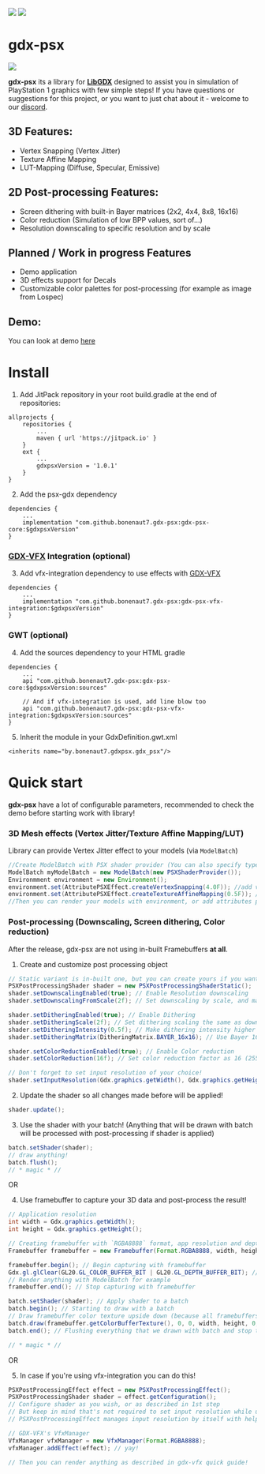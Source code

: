 
[![](https://jitpack.io/v/fxgaming/gdx-psx.svg)](https://jitpack.io/#fxgaming/gdx-psx) [![](https://img.shields.io/badge/Community-Discord-5865F2)](https://discord.gg/2FqQQxyFS8)
# gdx-psx
![](https://bonenaut7.wtf/psxlogo.gif) 

**gdx-psx** its a library for [**LibGDX**](https://github.com/libgdx/libgdx) designed to assist you in simulation of PlayStation 1
graphics with few simple steps!
If you have questions or suggestions for this project, or you want to just chat about it - welcome to our [discord](https://discord.gg/2FqQQxyFS8).

## 3D Features:
- Vertex Snapping (Vertex Jitter)
- Texture Affine Mapping
- LUT-Mapping (Diffuse, Specular, Emissive)

## 2D Post-processing Features:
- Screen dithering with built-in Bayer matrices (2x2, 4x4, 8x8, 16x16)
- Color reduction (Simulation of low BPP values, sort of...)
- Resolution downscaling to specific resolution and by scale

## Planned / Work in progress Features
- Demo application
- 3D effects support for Decals
- Сustomizable color palettes for post-processing (for example as image from Lospec)

## Demo:
You can look at demo [here](https://bonenaut7.wtf/gdxpsx.mp4)

# Install
1. Add JitPack repository in your root build.gradle at the end of repositories:
```
allprojects {
    repositories {
        ...
        maven { url 'https://jitpack.io' }
    }
    ext {
        ...
        gdxpsxVersion = '1.0.1'
    }
}
```
2. Add the psx-gdx dependency
```
dependencies {
    ...
    implementation "com.github.bonenaut7.gdx-psx:gdx-psx-core:$gdxpsxVersion"
}
```

### [GDX-VFX](https://github.com/crashinvaders/gdx-vfx) Integration (optional)
3. Add vfx-integration dependency to use effects with [GDX-VFX](https://github.com/crashinvaders/gdx-vfx)
```
dependencies {
    ...
    implementation "com.github.bonenaut7.gdx-psx:gdx-psx-vfx-integration:$gdxpsxVersion"
}
```

### GWT (optional)
4. Add the sources dependency to your HTML gradle
```
dependencies {
    ...
    api "com.github.bonenaut7.gdx-psx:gdx-psx-core:$gdxpsxVersion:sources"

    // And if vfx-integration is used, add line blow too
    api "com.github.bonenaut7.gdx-psx:gdx-psx-vfx-integration:$gdxpsxVersion:sources"
}
```

5. Inherit the module in your GdxDefinition.gwt.xml
```
<inherits name="by.bonenaut7.gdxpsx.gdx_psx"/>
```

# Quick start
**gdx-psx** have a lot of configurable parameters, recommended to check
the demo before starting work with library!

### 3D Mesh effects (Vertex Jitter/Texture Affine Mapping/LUT)
Library can provide Vertex Jitter effect to your models (via `ModelBatch`)
```java
//Create ModelBatch with PSX shader provider (You can also specify type of shader you need with PSXShaderType enum)
ModelBatch myModelBatch = new ModelBatch(new PSXShaderProvider());
Environmment environment = new Environment();
environment.set(AttributePSXEffect.createVertexSnapping(4.0F)); //add vertex snapping effect with 4.0 strength
environment.set(AttributePSXEffect.createTextureAffineMapping(0.5F)); //add affine texture mapping effect with 50% contribution
//Then you can render your models with environment, or add attributes primarily to your model materials!
```

### Post-processing (Downscaling, Screen dithering, Color reduction)
After the release, gdx-psx are not using in-built Framebuffers **at all**.

1. Create and customize post processing object
```java
// Static variant is in-built one, but you can create yours if you want!
PSXPostProcessingShader shader = new PSXPostProcessingShaderStatic();
shader.setDownscalingEnabled(true); // Enable Resolution downscaling
shader.setDownscalingFromScale(2f); // Set downscaling by scale, and make it twice smaller than input resolution

shader.setDitheringEnabled(true); // Enable Dithering
shader.setDitheringScale(2f); // Set dithering scaling the same as downscaling, so it would look good
shader.setDitheringIntensity(0.5f); // Make dithering intensity higher (default is 0.1)
shader.setDitheringMatrix(DitheringMatrix.BAYER_16x16); // Use Bayer 16x16 dithering matrix

shader.setColorReductionEnabled(true); // Enable Color reduction
shader.setColorReduction(16f); // Set color reduction factor as 16 (255 will produce almost unchanged image)

// Don't forget to set input resolution of your choice!
shader.setInputResolution(Gdx.graphics.getWidth(), Gdx.graphics.getHeight());
```

2. Update the shader so all changes made before will be applied!
```java
shader.update();
```

3. Use the shader with your batch! (Anything that will be drawn with batch will be processed with post-processing if shader is applied)
```java
batch.setShader(shader);
// draw anything!
batch.flush();
// * magic * //
```

OR

4. Use framebuffer to capture your 3D data and post-process the result!
```java
// Application resolution
int width = Gdx.graphics.getWidth();
int height = Gdx.graphics.getHeight();

// Creating framebuffer with `RGBA8888` format, app resolution and depth buffer to capture 3D data
Framebuffer framebuffer = new Framebuffer(Format.RGBA8888, width, height, true);

framebuffer.begin(); // Begin capturing with framebuffer
Gdx.gl.glClear(GL20.GL_COLOR_BUFFER_BIT | GL20.GL_DEPTH_BUFFER_BIT); // Clear framebuffer
// Render anything with ModelBatch for example
framebuffer.end(); // Stop capturing with framebuffer

batch.setShader(shader); // Apply shader to a batch
batch.begin(); // Starting to draw with a batch
// Draw framebuffer color texture upside down (because all framebuffers capture data upside down :b)
batch.draw(framebuffer.getColorBufferTexture(), 0, 0, width, height, 0, 0, 1, 1);
batch.end(); // Flushing everything that we drawn with batch and stop the batch

// * magic * //
```

OR

5. In case if you're using vfx-integration you can do this!
```java
PSXPostProcessingEffect effect = new PSXPostProcessingEffect();
PSXPostProcessingShader shader = effect.getConfiguration();
// Configure shader as you wish, or as described in 1st step
// But keep in mind that's not required to set input resolution while using gdx-vfx
// PSXPostProcessingEffect manages input resolution by itself with help of gdx-vfx!

// GDX-VFX's VfxManager
VfxManager vfxManager = new VfxManager(Format.RGBA8888);
vfxManager.addEffect(effect); // yay!

// Then you can render anything as described in gdx-vfx quick guide!
```
